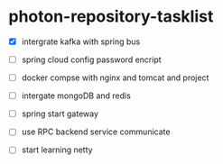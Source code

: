 # **photon-repository-tasklist**

- [x] intergrate kafka with spring bus

- [ ] spring cloud config password encript

- [ ] docker compse with nginx and tomcat and project

- [ ] intergate mongoDB and redis

- [ ] spring start gateway

- [ ] use RPC backend service communicate

- [ ] start learning netty
